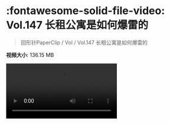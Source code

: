 # :fontawesome-solid-file-video: Vol.147 长租公寓是如何爆雷的

> 回形针PaperClip / Vol / Vol.147 长租公寓是如何爆雷的

**视频大小**: 136.15 MB

<div class="video"><video src="https://file.hsyhx.top/archive/PaperClip/Vol/147.mp4" controls preload>🤔 您的浏览器不支持 video 标签</video></div>
